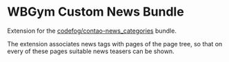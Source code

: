 # WBGym Custom News Bundle

Extension for the [codefog/contao-news_categories](https://github.com/contao-news_categories) bundle.

The extension associates news tags with pages of the page tree, so that on every of these pages suitable news teasers can be shown.